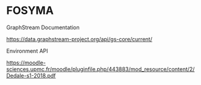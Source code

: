 # FOSYMA

GraphStream Documentation

https://data.graphstream-project.org/api/gs-core/current/

Environment API

https://moodle-sciences.upmc.fr/moodle/pluginfile.php/443883/mod_resource/content/2/Dedale-s1-2018.pdf
